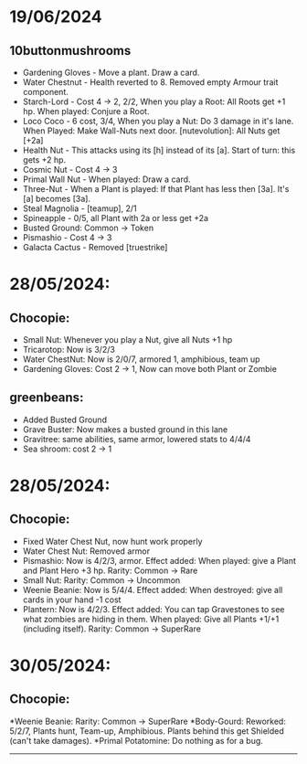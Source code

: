 # 19/06/2024
## 10buttonmushrooms

* Gardening Gloves - Move a plant. Draw a card.
* Water Chestnut - Health reverted to 8. Removed empty Armour trait component.
* Starch-Lord - Cost 4 -> 2, 2/2, When you play a Root: All Roots get +1 hp. When played: Conjure a Root.
* Loco Coco - 6 cost, 3/4, When you play a Nut: Do 3 damage in it's lane. When Played: Make Wall-Nuts next door. [nutevolution]: All Nuts get [+2a]
* Health Nut - This attacks using its [h] instead of its [a]. Start of turn: this gets +2 hp.
* Cosmic Nut - Cost 4 -> 3
* Primal Wall Nut - When played: Draw a card.
* Three-Nut - When a Plant is played: If that Plant has less then [3a]. It's [a] becomes [3a].
* Steal Magnolia - [teamup], 2/1
* Spineapple - 0/5, all Plant with 2a or less get +2a
* Busted Ground: Common -> Token
* Pismashio - Cost 4 -> 3
* Galacta Cactus - Removed [truestrike]

# 28/05/2024:

## Chocopie:
* Small Nut: Whenever you play a Nut, give all Nuts +1 hp
* Tricarotop: Now is 3/2/3
* Water ChestNut: Now is 2/0/7, armored 1, amphibious, team up
* Gardening Gloves: Cost 2 -> 1, Now can move both Plant or Zombie

## greenbeans:
* Added Busted Ground
* Grave Buster: Now makes a busted ground in this lane
* Gravitree: same abilities, same armor, lowered stats to 4/4/4
* Sea shroom: cost 2 -> 1

# 28/05/2024:

## Chocopie:
* Fixed Water Chest Nut, now hunt work properly
* Water Chest Nut: Removed armor 
* Pismashio: Now is 4/2/3, armor. Effect added: When played: give a Plant and Plant Hero +3 hp. Rarity: Common -> Rare
* Small Nut: Rarity: Common -> Uncommon
* Weenie Beanie: Now is 5/4/4. Effect added: When destroyed: give all cards in your hand -1 cost
* Plantern: Now is 4/2/3. Effect added: You can tap Gravestones to see what zombies are hiding in them. When played: Give all Plants +1/+1 (including itself). Rarity: Common -> SuperRare

# 30/05/2024:

## Chocopie:
*Weenie Beanie: Rarity: Common -> SuperRare
*Body-Gourd: Reworked: 5/2/7, Plants hunt, Team-up, Amphibious. Plants behind this get Shielded (can't take damages).
*Primal Potatomine: Do nothing as for a bug.

---
